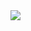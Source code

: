 <a href="https://portal.azure.com/#create/Microsoft.Template/uri/https%3A%2F%2Fraw.githubusercontent.com%2Fdigeler%2custom-encrypt-linux%2Fmaster%2Fazuredeploy.json" target="_blank">
    <img src="http://azuredeploy.net/deploybutton.png"/>
</a>


